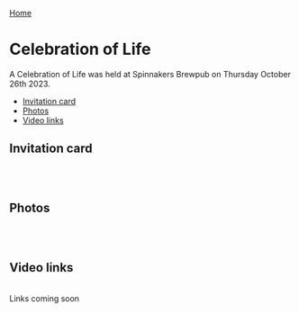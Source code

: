 [Home](./README.md)

# Celebration of Life

A Celebration of Life was held at Spinnakers Brewpub on Thursday October 26th 2023. 
<br> 

- [Invitation card](#invitation-card)
- [Photos](#photos)
- [Video links](#video-links)

## <a id="invitation-card"></a>Invitation card

<br><img src="./assets/ron_celebration_of_life_card_side1.png" alt=""/><br><br> 
<img src="./assets/ron_celebration_of_life_card_side2.png" alt=""/>
<br>

## <a id="photos"></a>Photos

<br><img src="./assets/ron_celebration/ron_celebration001.png" alt=""/><br>
<img src="./assets/ron_celebration/ron_celebration002.png" alt=""/><br>
<img src="./assets/ron_celebration/ron_celebration003.png" alt=""/><br>
<img src="./assets/ron_celebration/ron_celebration004.png" alt=""/><br>
<img src="./assets/ron_celebration/ron_celebration005.png" alt=""/><br>
<img src="./assets/ron_celebration/ron_celebration006.png" alt=""/><br>
<img src="./assets/ron_celebration/ron_celebration007.png" alt=""/><br>
<img src="./assets/ron_celebration/ron_celebration008.png" alt=""/><br>
<img src="./assets/ron_celebration/ron_celebration009.png" alt=""/><br>
<img src="./assets/ron_celebration/ron_celebration010.png" alt=""/><br>
<img src="./assets/ron_celebration/ron_celebration011.png" alt=""/><br>
<img src="./assets/ron_celebration/ron_celebration012.png" alt=""/><br>
<img src="./assets/ron_celebration/ron_celebration013.png" alt=""/><br>
<img src="./assets/ron_celebration/ron_celebration014.png" alt=""/><br>
<img src="./assets/ron_celebration/ron_celebration015.png" alt=""/><br>
<img src="./assets/ron_celebration/ron_celebration016.png" alt=""/><br>
<img src="./assets/ron_celebration/ron_celebration017.png" alt=""/><br>
<img src="./assets/ron_celebration/ron_celebration018.png" alt=""/><br>
<img src="./assets/ron_celebration/ron_celebration019.png" alt=""/><br>
<img src="./assets/ron_celebration/ron_celebration020.png" alt=""/><br>
<img src="./assets/ron_celebration/ron_celebration021.png" alt=""/><br>
<img src="./assets/ron_celebration/ron_celebration022.png" alt=""/><br>
<img src="./assets/ron_celebration/ron_celebration023.png" alt=""/><br>
<img src="./assets/ron_celebration/ron_celebration024.png" alt=""/><br>
<img src="./assets/ron_celebration/ron_celebration025.png" alt=""/><br>
<img src="./assets/ron_celebration/ron_celebration026.png" alt=""/><br>
<img src="./assets/ron_celebration/ron_celebration027.png" alt=""/><br>
<img src="./assets/ron_celebration/ron_celebration028.png" alt=""/><br>
<img src="./assets/ron_celebration/ron_celebration029.png" alt=""/><br>
<img src="./assets/ron_celebration/ron_celebration030.png" alt=""/><br>
<img src="./assets/ron_celebration/ron_celebration031.png" alt=""/><br>
<img src="./assets/ron_celebration/ron_celebration032.png" alt=""/><br>
<img src="./assets/ron_celebration/ron_celebration033.png" alt=""/><br>
<img src="./assets/ron_celebration/ron_celebration034.png" alt=""/><br>
<img src="./assets/ron_celebration/ron_celebration035.png" alt=""/><br>
<img src="./assets/ron_celebration/ron_celebration036.png" alt=""/><br>
<img src="./assets/ron_celebration/ron_celebration037.png" alt=""/><br>
<img src="./assets/ron_celebration/ron_celebration038.png" alt=""/><br>
<img src="./assets/ron_celebration/ron_celebration039.png" alt=""/><br>
<img src="./assets/ron_celebration/ron_celebration040.png" alt=""/><br>
<img src="./assets/ron_celebration/ron_celebration041.png" alt=""/><br>
<img src="./assets/ron_celebration/ron_celebration042.png" alt=""/><br>
<br>

## <a id="video-links"></a>Video links

<br>Links coming soon